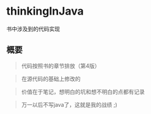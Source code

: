 # thinkingInJava
书中涉及到的代码实现
## 概要
> 代码按照书的章节排放（第4版）

> 在源代码的基础上修改的

> 价值在于笔记，想明白的坑和想不明白的点都有记录

> 万一以后不写java了，这就是我的战绩 ;)

